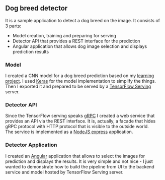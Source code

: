 ## Dog breed detector
It is a sample application to detect a dog breed on the image. It consists of 3 parts:
- Model creation, training and preparing for serving
- Detector API that provides a REST interface for the prediction
- Angular application that allows dog image selection and displays prediction results

### Model
I created a CNN model for a dog breed prediction based on my [learning project](https://github.com/Vetal1977/aind2-dog-project). I used [Keras](https://github.com/keras-team/keras) for the model implementation to simplify the things. Then I exported it and prepared to be served by a [TensorFlow Serving](https://github.com/tensorflow/serving) server.

### Detector API
Since the TensorFlow serving speaks [gRPC](https://grpc.io/) I created a web service that provides an API
via the REST interface. It is, actually, a facade that hides gRPC protocol with HTTP protocol that is visible to the outside world.  
The service is implemented as a [NodeJS express](https://expressjs.com/) application.

### Detector Application
I created an [Angular](https://angular.io) application that allows to select the images for prediction and displays the results. It is very simple and not nice - I just wanted to demonstrate how to build the pipeline from UI to the backend service and model hosted by TensorFlow Serving server.
